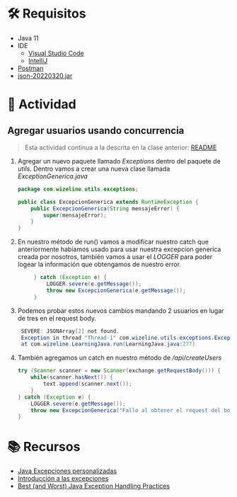 # :hammer_and_wrench:  Requisitos
- Java 11
- IDE
    * [Visual Studio Code](https://code.visualstudio.com/download)
    * [IntelliJ](https://www.jetbrains.com/idea/download)
- [Postman](https://www.postman.com/downloads/)
- [json-20220320.jar](https://repo1.maven.org/maven2/org/json/json/20220320/)

# :pencil: Actividad
## Agregar usuarios usando concurrencia
> Esta actividad continua a la descrita en la clase anterior: [README](https://github.com/wizelineacademy/BAZJAVA12022/tree/main/4/Concurrencia#readme)
1. Agregar un nuevo paquete llamado _Exceptions_ dentro del paquete de _utils_. Dentro vamos a crear una nueva clase llamada _ExceptionGenerica.java_
    ```java
    package com.wizeline.utils.exceptions;

    public class ExcepcionGenerica extends RuntimeException {
        public ExcepcionGenerica(String mensajeError) {
            super(mensajeError);
        }
    }
    ``` 

2. En nuestro método de run() vamos a modificar nuestro catch que anteriormente habíamos usado para usar nuestra excepcion generica creada por nosotros, también vamos a
   usar el _LOGGER_ para poder logear la información que obtengamos de nuestro error.
   ```java
        } catch (Exception e) {
            LOGGER.severe(e.getMessage());
            throw new ExcepcionGenerica(e.getMessage());
        }
    ```

3. Podemos probar estos nuevos cambios mandando 2 usuarios en lugar de tres en el request body.
   ```java
    SEVERE: JSONArray[2] not found.
    Exception in thread "Thread-1" com.wizeline.utils.exceptions.ExcepcionGenerica: JSONArray[2] not found.
    at com.wizeline.LearningJava.run(LearningJava.java:277)
    ```

4. También agregamos un catch en nuestro método de _/api/createUsers_
    ```java
    try (Scanner scanner = new Scanner(exchange.getRequestBody())) {
        while(scanner.hasNext()) {
            text.append(scanner.next());
        }
    } catch (Exception e) {
        LOGGER.severe(e.getMessage());
        throw new ExcepcionGenerica("Fallo al obtener el request del body");
    }
    ```

# :books: Recursos
- [Java Excepciones personalizadas](https://www.baeldung.com/java-new-custom-exception)
- [Introducción a las excepciones](http://www.it.uc3m.es/java/prog/resources/excepciones/index_es.html)
- [Best (and Worst) Java Exception Handling Practices](https://able.bio/DavidLandup/best-and-worst-java-exception-handling-practices--18h55kh)
